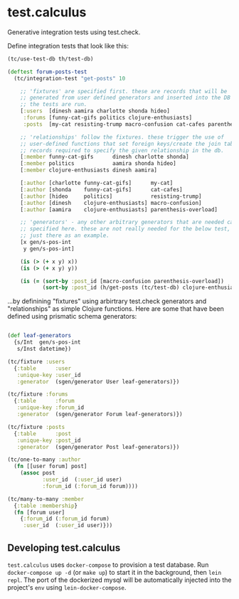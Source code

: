 # test.calculus

Generative integration tests using test.check.

Define integration tests that look like this:

```clojure
(tc/use-test-db th/test-db)

(deftest forum-posts-test
  (tc/integration-test "get-posts" 10

    ;; 'fixtures' are specified first. these are records that will be
    ;; generated from user defined generators and inserted into the DB before
    ;; the tests are run.
    [:users  [dinesh aamira charlotte shonda hideo]
     :forums [funny-cat-gifs politics clojure-enthusiasts]
     :posts  [my-cat resisting-trump macro-confusion cat-cafes parenthesis-overload]]

    ;; 'relationships' follow the fixtures. these trigger the use of
    ;; user-defined functions that set foreign keys/create the join table
    ;; records required to specify the given relationship in the db.
    [:member funny-cat-gifs      dinesh charlotte shonda]
    [:member politics            aamira shonda hideo]
    [:member clojure-enthusiasts dinesh aamira]

    [:author [charlotte funny-cat-gifs]      my-cat]
    [:author [shonda    funny-cat-gifs]      cat-cafes]
    [:author [hideo     politics]            resisting-trump]
    [:author [dinesh    clojure-enthusiasts] macro-confusion]
    [:author [aamira    clojure-enthusiasts] parenthesis-overload]

    ;; 'generators' - any other arbitrary generators that are needed can be
    ;; specified here. these are not really needed for the below test, but are
    ;; just there as an example.
    [x gen/s-pos-int
     y gen/s-pos-int]

    (is (> (+ x y) x))
    (is (> (+ x y) y))

    (is (= (sort-by :post_id [macro-confusion parenthesis-overload])
           (sort-by :post_id (h/get-posts (tc/test-db) clojure-enthusiasts))))))
```

...by definining "fixtures" using arbirtrary test.check generators and "relationships" as simple Clojure functions.
Here are some that have been defined using prismatic schema generators:

```clojure

(def leaf-generators
  {s/Int  gen/s-pos-int
   s/Inst datetime})

(tc/fixture :users
  {:table      :user
   :unique-key :user_id
   :generator  (sgen/generator User leaf-generators)})

(tc/fixture :forums
  {:table      :forum
   :unique-key :forum_id
   :generator  (sgen/generator Forum leaf-generators)})

(tc/fixture :posts
  {:table      :post
   :unique-key :post_id
   :generator  (sgen/generator Post leaf-generators)})

(tc/one-to-many :author
  (fn [[user forum] post]
    (assoc post
           :user_id  (:user_id user)
           :forum_id (:forum_id forum))))

(tc/many-to-many :member
  {:table :membership}
  (fn [forum user]
    {:forum_id (:forum_id forum)
     :user_id  (:user_id user)}))
```

## Developing test.calculus

`test.calculus` uses `docker-compose` to provision a test database. Run `docker-compose up -d` (or `make up`) to start it in the background, then `lein repl`. The port of the dockerized mysql will be automatically injected into the project's `env` using `lein-docker-compose`.
